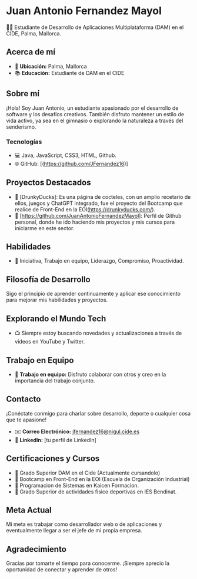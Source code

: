 # Juan Antonio Fernandez Mayol

👨‍💻 Estudiante de Desarrollo de Aplicaciones Multiplataforma (DAM) en el CIDE, Palma, Mallorca.

## Acerca de mí
- 📍 **Ubicación:** Palma, Mallorca
- 📚 **Educación:** Estudiante de DAM en el CIDE

## Sobre mí
¡Hola! Soy Juan Antonio, un estudiante apasionado por el desarrollo de software y los desafíos creativos. También disfruto mantener un estilo de vida activo, ya sea en el gimnasio o explorando la naturaleza a través del senderismo.

### Tecnologías
- 💻 Java, JavaScript, CSS3, HTML, Github.
- 🌐 GitHub: [(https://github.com/JFernandez16)]

## Proyectos Destacados
- 🌟 [DrunkyDucks]: Es una página de cocteles, con un amplio recetario de ellos, juegos y ChatGPT integrado, fue el proyecto del Bootcamp que realice de Front-End en la EOI(https://drunkyducks.com/).
- 🌟 [https://github.com/JuanAntonioFernandezMayol]: Perfil de Github personal, donde he ido haciendo mis proyectos y mis cursos para iniciarme en este sector.

## Habilidades
- 🚀 Iniciativa, Trabajo en equipo, Liderazgo, Compromiso, Proactividad.

## Filosofía de Desarrollo
Sigo el principio de aprender continuamente y aplicar ese conocimiento para mejorar mis habilidades y proyectos.

## Explorando el Mundo Tech
- 📺 Siempre estoy buscando novedades y actualizaciones a través de videos en YouTube y Twitter.

## Trabajo en Equipo
- 👥 **Trabajo en equipo:** Disfruto colaborar con otros y creo en la importancia del trabajo conjunto.

## Contacto
¡Conéctate conmigo para charlar sobre desarrollo, deporte o cualquier cosa que te apasione!

- ✉️ **Correo Electrónico:** [jfernandez16@nigul.cide.es](mailto:jfernandez16@nigul.cide.es)
- 💼 **LinkedIn:** [tu perfil de LinkedIn]

## Certificaciones y Cursos
- 🏅 Grado Superior DAM en el Cide (Actualmente cursandolo)
- 🏅 Bootcamp en Front-End en la EOI (Escuela de Organización Industrial)
- 🏅 Programacion de Sistemas en Kaicen Formacion.
- 🏅 Grado Superior de actividades fisico deportivas en IES Bendinat.

## Meta Actual
Mi meta es trabajar como desarrollador web o de aplicaciones y eventualmente llegar a ser el jefe de mi propia empresa.

## Agradecimiento
Gracias por tomarte el tiempo para conocerme. ¡Siempre aprecio la oportunidad de conectar y aprender de otros!
